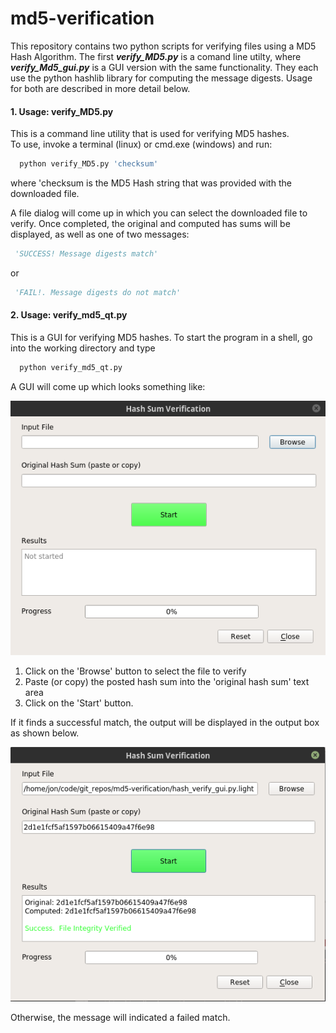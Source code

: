 # md5-verification

This repository contains two python scripts for verifying files using a MD5 Hash Algorithm.  The first **_verify_MD5.py_** is a comand line utilty, where **_verify_Md5_gui.py_** is a GUI version with the same functionality. They each use the python hashlib library for computing the message digests.  Usage for both are described in more detail below. <br>

#### 1. Usage: verify_MD5.py

This is a command line utility that is used for verifying MD5 hashes.  
To use, invoke a terminal (linux) or cmd.exe (windows) and run:
```python
  python verify_MD5.py 'checksum'
``` 


 where 'checksum is the MD5 Hash string that was provided with the downloaded file.  
 
 
 A file dialog will come up in which you can select the downloaded file to verify.  Once completed, the original and computed has sums will be displayed, as well as one of two messages:  
 
```python
 'SUCCESS! Message digests match'  
```
or  
```python
 'FAIL!. Message digests do not match'   
```


#### 2. Usage: verify_md5_qt.py

This is a GUI for verifying MD5 hashes.  To start the program in a shell, go into the working directory and type

```python
  python verify_md5_qt.py
```

A GUI will come up which looks something like:  


  ![GUI Image](/images/MD5_gui_blank.png)
  
  
1. Click on the 'Browse' button to select the file to verify
2. Paste (or copy) the posted hash sum into the 'original hash sum' text area
3. Click on the 'Start' button.

If it finds a successful match, the output will be displayed in the output box as shown below.  


![GUI Image](/images/MD5_gui_2.png)


Otherwise, the message will indicated a failed match.




